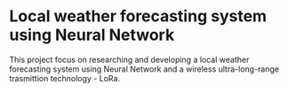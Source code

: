 # Local weather forecasting system using Neural Network
This project focus on researching and developing a local weather forecasting system using Neural Network and a wireless ultra-long-range trasmittion technology - LoRa.
